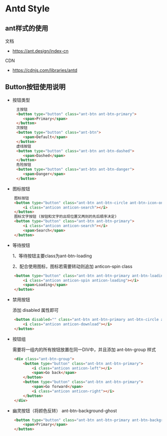 # Antd Style

## ant样式的使用
文档
- https://ant.design/index-cn

CDN
- https://cdnjs.com/libraries/antd

## Button按钮使用说明

* 按钮类型

```html
     主按钮
     <button type="button" class="ant-btn ant-btn-primary">
        <span>Primary</span>
     </button>
     次按钮
     <button type="button" class="ant-btn">
        <span>Default</span>
     </button>
     虚线按钮
     <button type="button" class="ant-btn ant-btn-dashed">
        <span>Dashed</span>
     </button>
     危险按钮
     <button type="button" class="ant-btn ant-btn-danger">
        <span>Danger</span>
     </button>

```

* 图标按钮
```html
    图标按钮
    <button type="button" class="ant-btn ant-btn-circle ant-btn-icon-only">
        <i class="anticon anticon-search"></i>
    </button>
    图标文字按钮 (按钮和文字的出现位置又两则的先后顺序决定)
    <button type="button" class="ant-btn ant-btn-primary">
        <i class="anticon anticon-search"></i>
        <span>Search</span>
    </button>
```

* 等待按钮

    1、等待按钮主要class为ant-btn-loading

    2、配合使用图标，图标若需要转动则追加 anticon-spin class
```html
    <button type="button" class="ant-btn ant-btn-primary ant-btn-loading">
        <i class="anticon anticon-spin anticon-loading"></i>
        <span>Loading</span>
    </button>
```

* 禁用按钮

    添加 disabled 属性即可
```html
    <button disabled="" class="ant-btn ant-btn-primary ant-btn-circle ant-btn-icon-only">
        <i class="anticon anticon-download"></i>
    </button>
```

* 按钮组

    需要将一组内的所有按钮放置在同一DIV中，并且添加 ant-btn-group 样式
```html
    <div class="ant-btn-group">
        <button type="button" class="ant-btn ant-btn-primary">
            <i class="anticon anticon-left"></i>
            <span>Go back</span>
        </button>
        <button type="button" class="ant-btn ant-btn-primary">
            <span>Go forward</span>
            <i class="anticon anticon-right"></i>
        </button>
    </div>
```

* 幽灵按钮（将颜色反转）
    ant-btn-background-ghost
```html
    <button type="button" class="ant-btn ant-btn-primary ant-btn-background-ghost">
        <span>Primary</span>
    </button>
```
